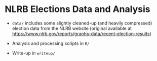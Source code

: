 # NLRB Elections Data and Analysis

- `data/` includes some slightly cleaned-up (and heavily compressed) election
data from the NLRB website (original available at 
<https://www.nlrb.gov/reports/graphs-data/recent-election-results>)

- Analysis and processing scripts in `R/`

- Write-up in `writeup/`
